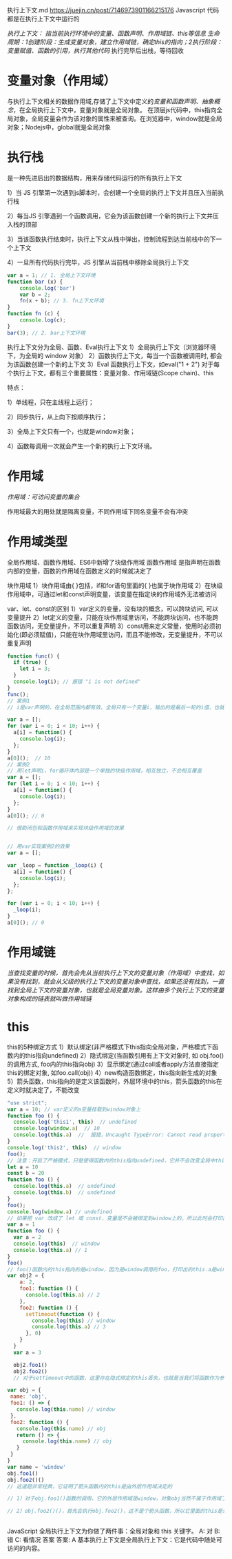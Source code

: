 执行上下文.md https://juejin.cn/post/7146973901166215176
Javascript 代码都是在执行上下文中运行的

*执行上下文： 指当前执行环境中的变量、函数声明、作用域链、this等信息*
*生命周期：1创建阶段：生成变量对象，建立作用域链，确定this的指向；2执行阶段：变量赋值、函数的引用，执行其他代码*
执行完毕后出栈，等待回收

# 变量对象（作用域）
与执行上下文相关的数据作用域,存储了上下文中定义的*变量和函数声明、抽象概念*，在全局执行上下文中，变量对象就是全局对象。 在顶层js代码中，this指向全局对象，全局变量会作为该对象的属性来被查询。在浏览器中，window就是全局对象；Nodejs中，global就是全局对象
# 执行栈
是一种先进后出的数据结构，用来存储代码运行的所有执行上下文

1）当 JS 引擎第一次遇到js脚本时，会创建一个全局的执行上下文并且压入当前执行栈

2）每当JS 引擎遇到一个函数调用，它会为该函数创建一个新的执行上下文并压入栈的顶部

3）当该函数执行结束时，执行上下文从栈中弹出，控制流程到达当前栈中的下一个上下文

4）一旦所有代码执行完毕，JS 引擎从当前栈中移除全局执行上下文

```js
var a = 1; // 1. 全局上下文环境
function bar (x) {
    console.log('bar')
    var b = 2;
    fn(x + b); // 3. fn上下文环境
}
function fn (c) {
    console.log(c);
}
bar(3); // 2. bar上下文环境
```
执行上下文分为全局、函数、Eval执行上下文
1）全局执行上下文（浏览器环境下，为全局的 window 对象）
2）函数执行上下文，每当一个函数被调用时, 都会为该函数创建一个新的上下文
3）Eval 函数执行上下文，如eval("1 + 2")
对于每个执行上下文，都有三个重要属性：变量对象、作用域链(Scope chain)、this

特点：

1）单线程，只在主线程上运行；

2）同步执行，从上向下按顺序执行；

3）全局上下文只有一个，也就是window对象；

4）函数每调用一次就会产生一个新的执行上下文环境。

# 作用域
*作用域：可访问变量的集合*

作用域最大的用处就是隔离变量，不同作用域下同名变量不会有冲突
# 作用域类型
全局作用域、函数作用域、ES6中新增了块级作用域
函数作用域
是指声明在函数内部的变量，函数的作用域在函数定义的时候就决定了

块作用域
1）块作用域由{ }包括，if和for语句里面的{ }也属于块作用域
2）在块级作用域中，可通过let和const声明变量，该变量在指定块的作用域外无法被访问

var、let、const的区别
1）var定义的变量，没有块的概念，可以跨块访问, 可以变量提升
2）let定义的变量，只能在块作用域里访问，不能跨块访问，也不能跨函数访问，无变量提升，不可以重复声明
3）const用来定义常量，使用时必须初始化(即必须赋值)，只能在块作用域里访问，而且不能修改，无变量提升，不可以重复声明

```js
function func() {
  if (true) {
    let i = 3;
  }
  console.log(i); // 报错 "i is not defined"
}
func();
// 案例1
// i是var声明的，在全局范围内都有效，全局只有一个变量i，输出的是最后一轮的i值，也就是 10

var a = [];
for (var i = 0; i < 10; i++) {
  a[i] = function() {
    console.log(i);
  };
}
a[0]();  // 10
// 案例2
// 用let声明i，for循环体内部是一个单独的块级作用域，相互独立，不会相互覆盖
var a = [];
for (let i = 0; i < 10; i++) {
  a[i] = function() {
    console.log(i);
  };
}
a[0](); // 0

// 借助闭包和函数作用域来实现块级作用域的效果


// 用var实现案例2的效果
var a = [];

var _loop = function _loop(i) {
  a[i] = function() {
    console.log(i);
  };
};

for (var i = 0; i < 10; i++) {
  _loop(i);
}
a[0](); // 0
```
# 作用域链
*当查找变量的时候，首先会先从当前执行上下文的变量对象（作用域）中查找，如果没有找到，就会从父级的执行上下文的变量对象中查找，如果还没有找到，一直找到全局上下文的变量对象，也就是全局变量对象。这样由多个执行上下文的变量对象构成的链表就叫做作用域链*

# this
this的5种绑定方式
1）默认绑定(非严格模式下this指向全局对象，严格模式下函数内的this指向undefined)
2）隐式绑定(当函数引用有上下文对象时, 如 obj.foo()的调用方式, foo内的this指向obj)
3）显示绑定(通过call或者apply方法直接指定this的绑定对象, 如foo.call(obj))
4）new构造函数绑定，this指向新生成的对象
5）箭头函数，this指向的是定义该函数时，外层环境中的this，箭头函数的this在定义时就决定了，不能改变

```js
"use strict";
var a = 10; // var定义的a变量挂载到window对象上
function foo () {
  console.log('this1', this)  // undefined
  console.log(window.a)  // 10
  console.log(this.a)  //  报错，Uncaught TypeError: Cannot read properties of undefined (reading 'a')
}
console.log('this2', this)  // window
foo();
// 注意：开启了严格模式，只是使得函数内的this指向undefined，它并不会改变全局中this的指向。因此this1中打印的是undefined，而this2还是window对象。
let a = 10
const b = 20
function foo () {
  console.log(this.a)  // undefined
  console.log(this.b)  // undefined
}
foo();
console.log(window.a) // undefined
// 如果把 var 改成了 let 或 const，变量是不会被绑定到window上的，所以此时会打印出三个undefined
var a = 1
function foo () {
  var a = 2
  console.log(this)  // window
  console.log(this.a) // 1
}
foo()
// foo()函数内的this指向的是window，因为是window调用的foo，打印出的this.a是window下的a
var obj2 = {
    a: 2,
    foo1: function () {
      console.log(this.a) // 2
    },
    foo2: function () {
      setTimeout(function () {
        console.log(this) // window
        console.log(this.a) // 3
      }, 0)
    }
  }
  var a = 3

  obj2.foo1()
  obj2.foo2()
  // 对于setTimeout中的函数，这里存在隐式绑定的this丢失，也就是当我们将函数作为参数传递时,会被隐式赋值，回调函数丢失this绑定，因此这时候setTimeout中函数内的this是指向window

var obj = {
 name: 'obj',
 foo1: () => {
   console.log(this.name) // window
 },
 foo2: function () {
   console.log(this.name) // obj
   return () => {
     console.log(this.name) // obj
   }
 }
}
var name = 'window'
obj.foo1()
obj.foo2()()
// 这道题非常经典，它证明了箭头函数内的this是由外层作用域决定的

// 1）对于obj.foo1()函数的调用，它的外层作用域是window，对象obj当然不属于作用域了(作用域只有全局作用域、函数作用域、块级作用域)，所以会打印出window

// 2）obj.foo2()()，首先会执行obj.foo2()，这不是个箭头函数，所以它里面的this是调用它的obj对象，因此第二个打印为obj，而返回的匿名函数是一个箭头函数，它的this由外层作用域决定，那也就是它的this会和foo2函数里的this一样，第三个打印也是obj



```




JavaScript 全局执行上下文为你做了两件事：全局对象和 this 关键字。
A: 对
B: 错
C: 看情况
答案
答案: A
基本执行上下文是全局执行上下文：它是代码中随处可访问的内容。
